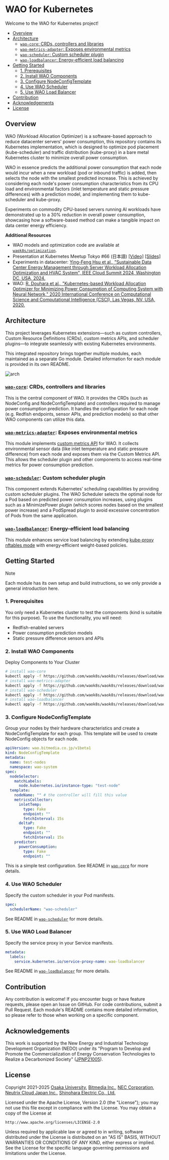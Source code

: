 # WAO for Kubernetes

Welcome to the WAO for Kubernetes project!

<!-- START doctoc generated TOC please keep comment here to allow auto update -->
<!-- DON'T EDIT THIS SECTION, INSTEAD RE-RUN doctoc TO UPDATE -->

- [Overview](#overview)
- [Architecture](#architecture)
  - [`wao-core`: CRDs, controllers and libraries](#wao-core-crds-controllers-and-libraries)
  - [`wao-metrics-adapter`: Exposes environmental metrics](#wao-metrics-adapter-exposes-environmental-metrics)
  - [`wao-scheduler`: Custom scheduler plugin](#wao-scheduler-custom-scheduler-plugin)
  - [`wao-loadbalancer`: Energy-efficient load balancing](#wao-loadbalancer-energy-efficient-load-balancing)
- [Getting Started](#getting-started)
  - [1. Prerequisites](#1-prerequisites)
  - [2. Install WAO Components](#2-install-wao-components)
  - [3. Configure NodeConfigTemplate](#3-configure-nodeconfigtemplate)
  - [4. Use WAO Scheduler](#4-use-wao-scheduler)
  - [5. Use WAO Load Balancer](#5-use-wao-load-balancer)
- [Contribution](#contribution)
- [Acknowledgements](#acknowledgements)
- [License](#license)

<!-- END doctoc generated TOC please keep comment here to allow auto update -->

## Overview

WAO (Workload Allocation Optimizer) is a software-based approach to reduce datacenter servers' power consumption, this repository contains its Kubernetes implementation, which is designed to optimize pod placement (kube-scheduler) and traffic distribution (kube-proxy) in a bare metal Kubernetes cluster to minimize overall power consumption.

WAO in essence predicts the additional power consumption that each node would incur when a new workload (pod or inbound traffic) is added, then selects the node with the smallest predicted increase. This is achieved by considering each node's power consumption characteristics from its CPU load and environmental factors (inlet temperature and static pressure differences) with a prediction model, and implementing them to kube-scheduler and kube-proxy.

Experiments on commodity CPU-based servers running AI workloads have demonstrated up to a 30% reduction in overall power consumption, showcasing how a software-based method can make a tangible impact on data center energy efficiency.

**Additional Resources**

- WAO models and optimization code are available at [`waok8s/optimization`](https://github.com/waok8s/optimization).
- Presentation at Kubernetes Meetup Tokyo #66 (日本語) [[Video]](https://www.youtube.com/live/RpaC3AG2bc4?t=2490s) [[Slides]](https://speakerdeck.com/ebiiim/waok8s-k8sjp66)
- Experiments in datacenter: [Ying-Feng Hsu et al., "Sustainable Data Center Energy Management through Server Workload Allocation Optimization and HVAC System", IEEE Cloud Summit 2024, Washington DC, USA, 2024.](https://ieeexplore.ieee.org/document/10630908)
- WAO: [R. Douhara et al., "Kubernetes-based Workload Allocation Optimizer for Minimizing Power Consumption of Computing System with Neural Network," 2020 International Conference on Computational Science and Computational Intelligence (CSCI), Las Vegas, NV, USA, 2020.](https://ieeexplore.ieee.org/document/9458062)

## Architecture

This project leverages Kubernetes extensions—such as custom controllers, Custom Resource Definitions (CRDs), custom metrics APIs, and scheduler plugins—to integrate seamlessly with existing Kubernetes environments.

This integrated repository brings together multiple modules, each maintained as a separate Go module. Detailed information for each module is provided in its own README.

![arch](/docs/arch.png)


### [`wao-core`](/wao-core/): CRDs, controllers and libraries 

This is the central component of WAO. It provides the CRDs (such as NodeConfig and NodeConfigTemplate) and controllers required to manage power consumption prediction. It handles the configuration for each node (e.g. Redfish endpoints, sensor APIs, and prediction models) so that other WAO components can utilize this data.

### [`wao-metrics-adapter`](/wao-metrics-adapter/): Exposes environmental metrics

This module implements [custom metrics API](https://github.com/kubernetes/design-proposals-archive/blob/main/instrumentation/custom-metrics-api.md) for WAO. It collects environmental sensor data (like inlet temperature and static pressure difference) from each node and exposes them via the Custom Metrics API. This allows the scheduler plugin and other components to access real-time metrics for power consumption prediction.

### [`wao-scheduler`](/wao-scheduler/): Custom scheduler plugin

This component extends Kubernetes’ scheduling capabilities by providing custom scheduler plugins. The WAO Scheduler selects the optimal node for a Pod based on predicted power consumption increases, using plugins such as a MinimizePower plugin (which scores nodes based on the smallest power increase) and a PodSpread plugin to avoid excessive concentration of Pods from the same application.

### [`wao-loadbalancer`](/wao-loadbalancer/): Energy-efficient load balancing

This module enhances service load balancing by extending [kube-proxy nftables mode](https://github.com/kubernetes/enhancements/blob/master/keps/sig-network/3866-nftables-proxy/README.md) with energy‑efficient weight-based policies.


## Getting Started

> [!NOTE]
> Each module has its own setup and build instructions, so we only provide a general introduction here.

### 1. Prerequisites

You only need a Kubernetes cluster to test the components (kind is suitable for this purpose). To use the functionality, you will need:

- Redfish-enabled servers
- Power consumption prediction models
- Static pressure difference sensors and APIs

### 2. Install WAO Components

Deploy Components to Your Cluster

```bash
# install wao-core
kubectl apply -f https://github.com/waok8s/waok8s/releases/download/wao-core/v1.31.0/wao-core.yaml
# install wao-metrics-adapter
kubectl apply -f https://github.com/waok8s/waok8s/releases/download/wao-metrics-adapter/v1.31.0/wao-metrics-adapter.yaml
# install wao-scheduler
kubectl apply -f https://github.com/waok8s/waok8s/releases/download/wao-scheduler/v1.31.0/wao-scheduler.yaml
# install wao-loadbalancer
kubectl apply -f https://github.com/waok8s/waok8s/releases/download/wao-loadbalancer/v1.31.0/wao-loadbalancer.yaml
```

### 3. Configure NodeConfigTemplate
    
Group your nodes by their hardware characteristics and create a NodeConfigTemplate for each group. This template will be used to create NodeConfig objects for each node.

```yaml
apiVersion: wao.bitmedia.co.jp/v1beta1
kind: NodeConfigTemplate
metadata:
  name: test-nodes
  namespace: wao-system
spec:
  nodeSelector:
    matchLabels:
      node.kubernetes.io/instance-type: "test-node"
  template:
    nodeName: "" # the controller will fill this value
    metricsCollector:
      inletTemp:
        type: Fake
        endpoint: ""
        fetchInterval: 15s
      deltaP:
        type: Fake
        endpoint: ""
        fetchInterval: 15s
    predictor:
      powerConsumption:
        type: Fake
        endpoint: ""
```

This is a simple test configuration. See README in [`wao-core`](/wao-core/) for more details.

### 4. Use WAO Scheduler
    
Specify the custom scheduler in your Pod manifests.
```yaml
spec:
  schedulerName: "wao-scheduler"
```
See README in [`wao-scheduler`](/wao-scheduler/) for more details.

### 5. Use WAO Load Balancer

Specify the service proxy in your Service manifests.
```yaml
metadata:
  labels:
    service.kubernetes.io/service-proxy-name: wao-loadbalancer
```
See README in [`wao-loadbalancer`](/wao-loadbalancer/) for more details.

## Contribution

Any contribution is welcome! If you encounter bugs or have feature requests, please open an Issue on GitHub. For code contributions, submit a Pull Request.
Each module's README contains more detailed information, so please refer to those when working on a specific component.

## Acknowledgements

This work is supported by the New Energy and Industrial Technology Development Organization (NEDO) under its "Program to Develop and Promote the Commercialization of Energy Conservation Technologies to Realize a Decarbonized Society" ([JPNP21005](https://www.nedo.go.jp/english/activities/activities_ZZJP_100197.html)).

## License

Copyright 2021-2025 [Osaka University](https://www.osaka-u.ac.jp/), [Bitmedia Inc.](https://bitmedia.co.jp/), [NEC Corporation](https://www.nec.com/), [Neutrix Cloud Japan Inc.](https://www.neutrix.co.jp/), [Shinohara Electric Co., Ltd.](https://www.shinohara-elec.co.jp)

Licensed under the Apache License, Version 2.0 (the "License");
you may not use this file except in compliance with the License.
You may obtain a copy of the License at

    http://www.apache.org/licenses/LICENSE-2.0

Unless required by applicable law or agreed to in writing, software
distributed under the License is distributed on an "AS IS" BASIS,
WITHOUT WARRANTIES OR CONDITIONS OF ANY KIND, either express or implied.
See the License for the specific language governing permissions and
limitations under the License.
